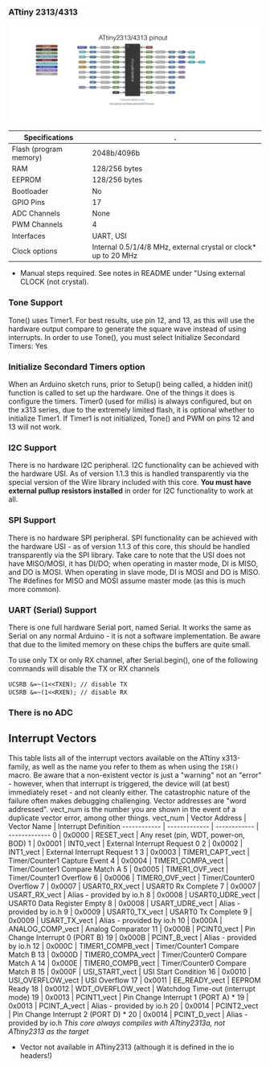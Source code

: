 ### ATtiny 2313/4313
![x4 pin mapping](Pinout_x313.jpg "Arduino Pin Mapping for ATtiny x313-family")

 Specifications | .
------------ | -------------
Flash (program memory) | 2048b/4096b
RAM | 128/256 bytes
EEPROM | 128/256 bytes
Bootloader | No
GPIO Pins | 17
ADC Channels | None
PWM Channels | 4
Interfaces | UART, USI
Clock options | Internal 0.5/1/4/8 MHz, external crystal or clock* up to 20 MHz

* Manual steps required. See notes in README under "Using external CLOCK (not crystal).

### Tone Support
Tone() uses Timer1. For best results, use pin 12, and 13, as this will use the hardware output compare to generate the square wave instead of using interrupts. In order to use Tone(), you must select Initialize Secondard Timers: Yes

### Initialize Secondard Timers option
When an Arduino sketch runs, prior to Setup() being called, a hidden init() function is called to set up the hardware. One of the things it does is configure the timers. Timer0 (used for millis) is always configured, but on the x313 series, due to the extremely limited flash, it is optional whether to initialize Timer1. If Timer1 is not initialized, Tone() and PWM on pins 12 and 13 will not work.

### I2C Support
There is no hardware I2C peripheral. I2C functionality can be achieved with the hardware USI. As of version 1.1.3 this is handled transparently via the special version of the Wire library included with this core. **You must have external pullup resistors installed** in order for I2C functionality to work at all.

### SPI Support
There is no hardware SPI peripheral. SPI functionality can be achieved with the hardware USI - as of version 1.1.3 of this core, this should be handled transparently via the SPI library. Take care to note that the USI does not have MISO/MOSI, it has DI/DO; when operating in master mode, DI is MISO, and DO is MOSI. When operating in slave mode, DI is MOSI and DO is MISO. The #defines for MISO and MOSI assume master mode (as this is much more common).

### UART (Serial) Support
There is one full hardware Serial port, named Serial. It works the same as Serial on any normal Arduino - it is not a software implementation. Be aware that due to the limited memory on these chips the buffers are quite small.

To use only TX or only RX channel, after Serial.begin(), one of the following commands will disable the TX or RX channels
```
UCSRB &=~(1<<TXEN); // disable TX
UCSRB &=~(1<<RXEN); // disable RX
```

### There is no ADC

## Interrupt Vectors
This table lists all of the interrupt vectors available on the ATtiny x313-family, as well as the name you refer to them as when using the `ISR()` macro. Be aware that a non-existent vector is just a "warning" not an "error" - however, when that interrupt is triggered, the device will (at best) immediately reset - and not cleanly either. The catastrophic nature of the failure often makes debugging challenging. Vector addresses are "word addressed". vect_num is the number you are shown in the event of a duplicate vector error, among other things.
vect_num | Vector Address | Vector Name | Interrupt Definition
------------ | ------------- | ------------ | -------------
0 | 0x0000 | RESET_vect | Any reset (pin, WDT, power-on, BOD)
1 | 0x0001 | INT0_vect | External Interrupt Request 0
2 | 0x0002 | INT1_vect | External Interrupt Request 1
3 | 0x0003 | TIMER1_CAPT_vect | Timer/Counter1 Capture Event
4 | 0x0004 | TIMER1_COMPA_vect | Timer/Counter1 Compare Match A
5 | 0x0005 | TIMER1_OVF_vect | Timer/Counter1 Overflow
6 | 0x0006 | TIMER0_OVF_vect | Timer/Counter0 Overflow
7 | 0x0007 | USART0_RX_vect | USART0 Rx Complete
7 | 0x0007 | USART_RX_vect | Alias - provided by io.h
8 | 0x0008 | USART0_UDRE_vect | USART0 Data Register Empty
8 | 0x0008 | USART_UDRE_vect | Alias - provided by io.h
9 | 0x0009 | USART0_TX_vect | USART0 Tx Complete
9 | 0x0009 | USART_TX_vect | Alias - provided by io.h
10 | 0x000A | ANALOG_COMP_vect | Analog Comparator
11 | 0x000B | PCINT0_vect | Pin Change Interrupt 0 (PORT B)
19 | 0x000B | PCINT_B_vect | Alias - provided by io.h
12 | 0x000C | TIMER1_COMPB_vect | Timer/Counter1 Compare Match B
13 | 0x000D | TIMER0_COMPA_vect | Timer/Counter0 Compare Match A
14 | 0x000E | TIMER0_COMPB_vect | Timer/Counter0 Compare Match B
15 | 0x000F | USI_START_vect | USI Start Condition
16 | 0x0010 | USI_OVERFLOW_vect | USI Overflow
17 | 0x0011 | EE_READY_vect | EEPROM Ready
18 | 0x0012 | WDT_OVERFLOW_vect | Watchdog Time-out (interrupt mode)
19 | 0x0013 | PCINT1_vect | Pin Change Interrupt 1 (PORT A) *
19 | 0x0013 | PCINT_A_vect | Alias - provided by io.h
20 | 0x0014 | PCINT2_vect | Pin Change Interrupt 2 (PORT D) *
20 | 0x0014 | PCINT_D_vect | Alias - provided by io.h
*This core always compiles with ATtiny2313a, not ATtiny2313 as the target*
* Vector not available in ATtiny2313 (although it is defined in the io headers!)
